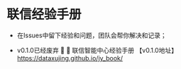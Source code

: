 # 联信经验手册



+ 在Issues中留下经验和问题，团队会帮你解决和记录；

+ v0.1.0已经废弃
     :art: :art:  联信智能中心经验手册 【v0.1.0地址】https://dataxujing.github.io/jy_book/


